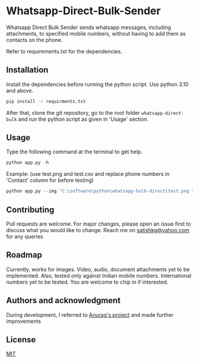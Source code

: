 # Whatsapp-Direct-Bulk-Sender

Whatsapp Direct Bulk Sender sends whatsapp messages, including attachments, to specified mobile numbers, without having to add them as contacts on the phone.

Refer to requirements.txt for the dependencies.
 
## Installation

Install the dependencies before running the python script. Use python 3.10 and above.

```bash
pip install -r requirments.txt
```
After that, clone the git repository, go to the root folder `whatsapp-direct-bulk` and run the python script as given in 'Usage' section.


## Usage
Type the following command at the terminal to get help.

```python
python app.py -h
```
Example: (use test.png and test.csv and replace phone numbers in 'Contact' column for before testing)
```python
python app.py --img "C:\software\python\whatsapp-bulk-direct\test.png test.csv
```

## Contributing
Pull requests are welcome. For major changes, please open an issue first to discuss what you would like to change. Reach me on satishkg@yahoo.com for any queries

## Roadmap
Currently, works for images. Video, audio, document attachments yet to be implemented. Also, tested only against Indian mobile numbers. International numbers yet to be tested. You are welcome to chip in if interested.

## Authors and acknowledgment
During development, I referred to [Anurag's project](https://github.com/anirudhbagri/whatsapp-bulk-messenger) and made further improvements

## License
[MIT](https://choosealicense.com/licenses/mit/)